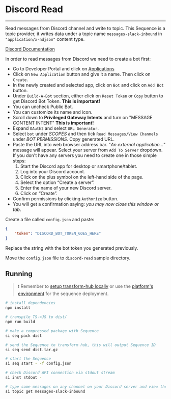 # Discord Read

___

Read messages from Discord channel and write to topic. This Sequence is a topic provider, it writes data under a topic name `messages-slack-inbound` in `"application/x-ndjson"` content type.

[Discord Documentation](https://discord.js.org/#/docs/discord.js/stable/general/welcome)

In order to read messages from Discord we need to create a bot first:

* Go to Developer Portal and click on [Applications](https://discord.com/developers/applications)
* Click on `New Application` button and give it a name. Then click on `Create`.
* In the newly created and selected app, click on `Bot` and click on `Add Bot` button.
* Under `Build-A-Bot` section, either click on `Reset Token` or `Copy` button to get Discord Bot Token. **This is important!**
* You can uncheck Public Bot.
* You can customize its name and icon.
* Scroll down to **Privileged Gateway Intents** and turn on "MESSAGE CONTENT INTENT" **This is important!**
* Expand `OAuth2` and select `URL Generator`.
* Select `bot` under *SCOPES* and then tick `Read Messages/View Channels` under *BOT PERMISSIONS*. Copy generated URL.
* Paste the URL into web browser address bar. "*An external application...*" message will appear. Select your server from `Add To Server` dropdown.
If you don't have any servers you need to create one in those simple steps:
    1. Start the Discord app for desktop or smartphone/tablet.
    2. Log into your Discord account.
    3. Click on the plus symbol on the left-hand side of the page.
    4. Select the option “Create a server”.
    5. Enter the name of your new Discord server.
    6. Click on “Create”.
* Confirm permissions by clicking `Authorize` button.
* You will get a confirmation saying: *you may now close this window or tab*.

Create a file called `config.json` and paste:

```json
{
    "token": "DISCORD_BOT_TOKEN_GOES_HERE"
}
```

Replace the string with the bot token you generated previously.

Move the `config.json` file to `discord-read` sample directory.

## Running

> ❗ Remember to [setup transform-hub locally](https://docs.scramjet.org/platform/self-hosted-installation) or use the [platform's environment](https://docs.scramjet.org/platform/quick-start) for the sequence deployment.


```bash
# install dependencies
npm install

# transpile TS->JS to dist/
npm run build

# make a compressed package with Sequence
si seq pack dist

# send the Sequence to transform hub, this will output Sequence ID
si seq send dist.tar.gz

# start the Sequence
si seq start - -f config.json

# check Discord API connection via stdout stream
si inst stdout -

# type some messages on any channel on your Discord server and view the messages in topic
si topic get messages-slack-inbound
```
